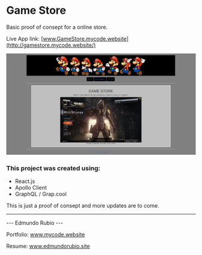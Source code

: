 # Game Store

Basic proof of consept for a online store.

Live App link: [www.GameStore.mycode.website](http://gamestore.mycode.website/)

![Screen Shoot](/src/appData/img/ss1.png)


### This project was created using:

- React.js
- Apollo Client
- GraphQL / Grap.cool

This is just a proof of consept and more updates are to come.

----

   ---  Edmundo Rubio  ---

Portfolio: www.mycode.website

Resume: www.edmundorubio.site
